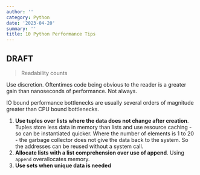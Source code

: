 ```yaml
---
author: ''
category: Python
date: '2023-04-20'
summary: ''
title: 10 Python Performance Tips
---
```


## DRAFT

> Readability counts

Use discretion. Oftentimes code being obvious to the reader is a greater gain than nanoseconds of performance. Not always.

IO bound performance bottlenecks are usually several orders of magnitude greater than CPU bound bottlenecks.

1. **Use tuples over lists where the data does not change after creation**. Tuples store less data in memory than lists and use resource caching - so can be instantiated quicker. Where the number of elements is 1 to 20 - the garbage collector does not give the data back to the system. So the addresses can be reused without a system call.
2. **Allocate lists with a list comprehension over use of append**. Using `append` overallocates memory.
3. **Use sets when unique data is needed**
